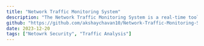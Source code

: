 ```yaml
---
title: "Network Traffic Monitoring System"
description: "The Network Traffic Monitoring System is a real-time tool designed to capture, analyze, and visualize network traffic on a specified interface."
github: "https://github.com/akshaychavan10/Network-Traffic-Monitoring-System"
date: 2023-12-20
tags: ["Netowrk Security", "Traffic Analysis"]
---
```



